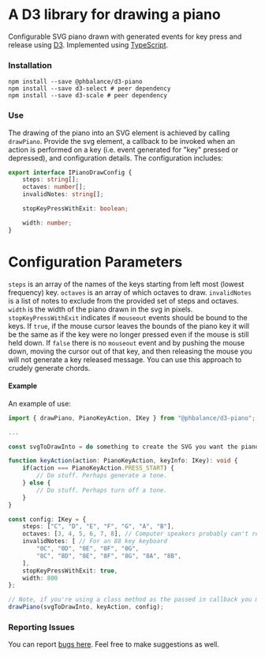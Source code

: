 # A D3 library for drawing a piano

Configurable SVG piano drawn with generated events for key press and release using [D3](https://d3js.org/). Implemented using [TypeScript](https://www.typescriptlang.org/).

### Installation

```
npm install --save @phbalance/d3-piano
npm install --save d3-select # peer dependency
npm install --save d3-scale # peer dependency
```

### Use

The drawing of the piano into an SVG element is achieved by calling `drawPiano`. Provide the svg element, a callback to be invoked when an action is performed on a key (i.e. event generated for "key" pressed or depressed), and configuration details. The configuration includes: 

```typescript
export interface IPianoDrawConfig {
	steps: string[];
	octaves: number[];
	invalidNotes: string[];

	stopKeyPressWithExit: boolean;

	width: number;
}
```

# Configuration Parameters
`steps` is an array of the names of the keys starting from left most (lowest frequency) key.
`octaves` is an array of which octaves to draw.
`invalidNotes` is a list of notes to exclude from the provided set of steps and octaves.
`width` is the width of the piano drawn in the svg in pixels.
`stopKeyPressWithExit` indicates if `mouseout` events should be bound to the keys. If `true`, if the mouse cursor leaves the bounds of the piano key it will be the same as if the key were no longer pressed even if the mouse is still held down. If `false` there is no `mouseout` event and by pushing the mouse down, moving the cursor out of that key, and then releasing the mouse you will not generate a key released message. You can use this approach to crudely generate chords.


#### Example
An example of use:
```typescript
import { drawPiano, PianoKeyAction, IKey } from "@phbalance/d3-piano";

...

const svgToDrawInto = do something to create the SVG you want the piano to be drawn into

function keyAction(action: PianoKeyAction, keyInfo: IKey): void {
    if(action === PianoKeyAction.PRESS_START) {
        // Do stuff. Perhaps generate a tone.
    } else {
        // Do stuff. Perhaps turn off a tone.
    }
}

const config: IKey = {
    steps: ["C", "D", "E", "F", "G", "A", "B"],
    octaves: [3, 4, 5, 6, 7, 8], // Computer speakers probably can't reproduce octaves 0 & 1 & most of 2 so ignore them
    invalidNotes: [ // For an 88 key keyboard
        "0C", "0D", "0E", "0F", "0G",
        "8C", "8D", "8E", "8F", "8G", "8A", "8B",
    ],
    stopKeyPressWithExit: true,
    width: 800
};

// Note, if you're using a class method as the passed in callback you may need to do something like this.keyAction.bind(this)
drawPiano(svgToDrawInto, keyAction, config);
```

### Reporting Issues

You can report [bugs here](https://github.com/phBalance/d3-piano/issues). Feel free to make suggestions as well.